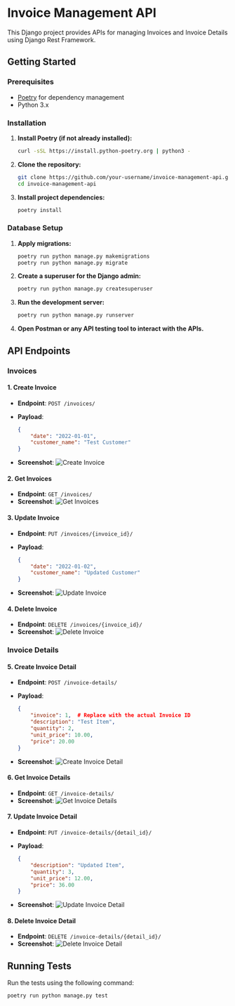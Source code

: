 # Invoice Management API

This Django project provides APIs for managing Invoices and Invoice Details using Django Rest Framework.

## Getting Started

### Prerequisites

- [Poetry](https://python-poetry.org/) for dependency management
- Python 3.x

### Installation

1. **Install Poetry (if not already installed):**

    ```bash
    curl -sSL https://install.python-poetry.org | python3 -
    ```

2. **Clone the repository:**

    ```bash
    git clone https://github.com/your-username/invoice-management-api.git
    cd invoice-management-api
    ```

3. **Install project dependencies:**

    ```bash
    poetry install
    ```

### Database Setup

1. **Apply migrations:**

    ```bash
    poetry run python manage.py makemigrations
    poetry run python manage.py migrate
    ```

2. **Create a superuser for the Django admin:**

    ```bash
    poetry run python manage.py createsuperuser
    ```

3. **Run the development server:**

    ```bash
    poetry run python manage.py runserver
    ```

4. **Open Postman or any API testing tool to interact with the APIs.**

## API Endpoints

### Invoices

#### 1. Create Invoice

- **Endpoint**: `POST /invoices/`
- **Payload**:

    ```json
    {
        "date": "2022-01-01",
        "customer_name": "Test Customer"
    }
    ```

- **Screenshot**:
    ![Create Invoice](screenshots/create_invoice.png)

#### 2. Get Invoices

- **Endpoint**: `GET /invoices/`
- **Screenshot**:
    ![Get Invoices](screenshots/get_invoices.png)

#### 3. Update Invoice

- **Endpoint**: `PUT /invoices/{invoice_id}/`
- **Payload**:

    ```json
    {
        "date": "2022-01-02",
        "customer_name": "Updated Customer"
    }
    ```

- **Screenshot**:
    ![Update Invoice](screenshots/update_invoice.png)

#### 4. Delete Invoice

- **Endpoint**: `DELETE /invoices/{invoice_id}/`
- **Screenshot**:
    ![Delete Invoice](screenshots/delete_invoice.png)

### Invoice Details

#### 5. Create Invoice Detail

- **Endpoint**: `POST /invoice-details/`
- **Payload**:

    ```json
    {
        "invoice": 1,  # Replace with the actual Invoice ID
        "description": "Test Item",
        "quantity": 2,
        "unit_price": 10.00,
        "price": 20.00
    }
    ```

- **Screenshot**:
    ![Create Invoice Detail](screenshots/create_invoice_detail.png)

#### 6. Get Invoice Details

- **Endpoint**: `GET /invoice-details/`
- **Screenshot**:
    ![Get Invoice Details](screenshots/get_invoice_details.png)

#### 7. Update Invoice Detail

- **Endpoint**: `PUT /invoice-details/{detail_id}/`
- **Payload**:

    ```json
    {
        "description": "Updated Item",
        "quantity": 3,
        "unit_price": 12.00,
        "price": 36.00
    }
    ```

- **Screenshot**:
    ![Update Invoice Detail](screenshots/update_invoice_detail.png)

#### 8. Delete Invoice Detail

- **Endpoint**: `DELETE /invoice-details/{detail_id}/`
- **Screenshot**:
    ![Delete Invoice Detail](screenshots/delete_invoice_detail.png)

## Running Tests

Run the tests using the following command:

```bash
poetry run python manage.py test
